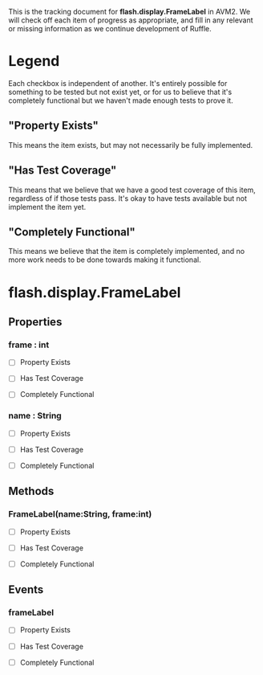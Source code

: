 This is the tracking document for **flash.display.FrameLabel** in AVM2. We will check off each item of progress as appropriate, and fill in any relevant or missing information as we continue development of Ruffle.
# Legend

Each checkbox is independent of another. It's entirely possible for something to be tested but not exist yet, or for us to believe that it's completely functional but we haven't made enough tests to prove it.
## "Property Exists"

This means the item exists, but may not necessarily be fully implemented.
## "Has Test Coverage"

This means that we believe that we have a good test coverage of this item, regardless of if those tests pass. It's okay to have tests available but not implement the item yet.
## "Completely Functional"

This means we believe that the item is completely implemented, and no more work needs to be done towards making it functional.
# flash.display.FrameLabel
## Properties
### frame : int

* [ ] Property Exists

* [ ] Has Test Coverage

* [ ] Completely Functional


### name : String

* [ ] Property Exists

* [ ] Has Test Coverage

* [ ] Completely Functional


## Methods
### FrameLabel(name:String, frame:int)

* [ ] Property Exists

* [ ] Has Test Coverage

* [ ] Completely Functional


## Events
### frameLabel

* [ ] Property Exists

* [ ] Has Test Coverage

* [ ] Completely Functional